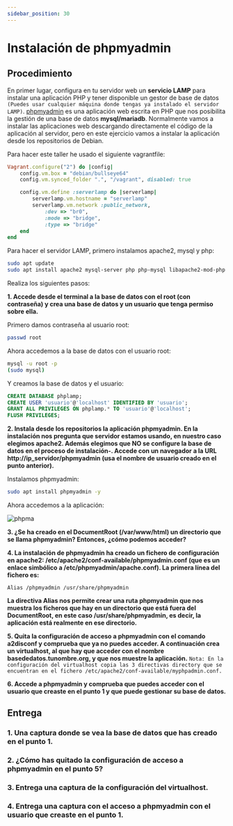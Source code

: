 ```yaml
---
sidebar_position: 30
---
```



# Instalación de phpmyadmin

## Procedimiento

En primer lugar, configura en tu servidor web un **servicio LAMP** para instalar una aplicación PHP y tener disponible un gestor de base de datos `(Puedes usar cualquier máquina donde tengas ya instalado el servidor LAMP)`. 
[phpmyadmin](https://www.phpmyadmin.net/) es una aplicación web escrita en PHP que nos posibilita la gestión de una base de datos **mysql/mariadb**. Normalmente vamos a instalar las aplicaciones web descargando directamente el código de la aplicación al servidor, pero en este ejercicio vamos a instalar la aplicación desde los repositorios de Debian.

Para hacer este taller he usado el siguiente vagrantfile:

```ruby
Vagrant.configure("2") do |config|
    config.vm.box = "debian/bullseye64"
    config.vm.synced_folder ".", "/vagrant", disabled: true

    config.vm.define :serverlamp do |serverlamp|
        serverlamp.vm.hostname = "serverlamp"
        serverlamp.vm.network :public_network,
		    :dev => "br0",
		    :mode => "bridge",
		    :type => "bridge"
    end
end
```

Para hacer el servidor LAMP, primero instalamos apache2, mysql y php:

```bash
sudo apt update
sudo apt install apache2 mysql-server php php-mysql libapache2-mod-php -y
```


Realiza los siguientes pasos:

**1. Accede desde el terminal a la base de datos con el root (con contraseña) y crea una base de datos y un usuario que tenga permiso sobre ella.**

Primero damos contraseña al usuario root:

```bash
passwd root
```

Ahora accedemos a la base de datos con el usuario root:

```bash
mysql -u root -p
(sudo mysql)
```

Y creamos la base de datos y el usuario:

```sql
CREATE DATABASE phplamp;
CREATE USER 'usuario'@'localhost' IDENTIFIED BY 'usuario';
GRANT ALL PRIVILEGES ON phplamp.* TO 'usuario'@'localhost';
FLUSH PRIVILEGES;
```

**2. Instala desde los repositorios la aplicación phpmyadmin. En la instalación nos pregunta que servidor estamos usando, en nuestro caso elegimos apache2. Además elegimos que NO se configure la base de datos en el proceso de instalación-. Accede con un navegador a la URL http://ip_servidor/phpmyadmin (usa el nombre de usuario creado en el punto anterior).**

Instalamos phpmyadmin:

```bash
sudo apt install phpmyadmin -y
```

Ahora accedemos a la aplicación:

![phpma](/img/SRI+HLC/taller3SRI3.png)



**3. ¿Se ha creado en el DocumentRoot (/var/www/html) un directorio que se llama phpmyadmin? Entonces, ¿cómo podemos acceder?**


**4. La instalación de phpmyadmin ha creado un fichero de configuración en apache2: /etc/apache2/conf-available/phpmyadmin.conf (que es un enlace simbólico a /etc/phpmyadmin/apache.conf). La primera línea del fichero es:**

    Alias /phpmyadmin /usr/share/phpmyadmin

**La directiva Alias nos permite crear una ruta phpmyadmin que nos muestra los ficheros que hay en un directorio que está fuera del DocumentRoot, en este caso /usr/share/phpmyadmin, es decir, la aplicación está realmente en ese directorio.**



**5. Quita la configuración de acceso a phpmyadmin con el comando a2disconf y comprueba que ya no puedes acceder. A continuación crea un virtualhost, al que hay que acceder con el nombre basededatos.tunombre.org, y que nos muestre la aplicación.**
`Nota: En la configuración del virtualhost copia las 3 directivas directory que se encuentran en el fichero /etc/apache2/conf-available/myphpadmin.conf.`



**6. Accede a phpmyadmin y comprueba que puedes acceder con el usuario que creaste en el punto 1 y que puede gestionar su base de datos.**




## Entrega

### 1. Una captura donde se vea la base de datos que has creado en el punto 1.


### 2. ¿Cómo has quitado la configuración de acceso a phpmyadmin en el punto 5?


### 3. Entrega una captura de la configuración del virtualhost.


### 4. Entrega una captura con el acceso a phpmyadmin con el usuario que creaste en el punto 1.


